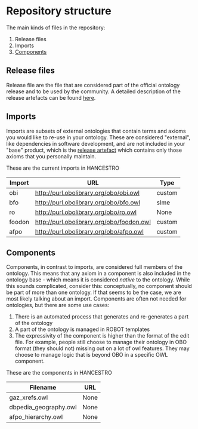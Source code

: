 # Repository structure

The main kinds of files in the repository:

1. Release files
2. Imports
3. [Components](#components)

## Release files
Release file are the file that are considered part of the official ontology release and to be used by the community. A detailed description of the release artefacts can be found [here](https://github.com/INCATools/ontology-development-kit/blob/master/docs/ReleaseArtefacts.md).

## Imports
Imports are subsets of external ontologies that contain terms and axioms you would like to re-use in your ontology. These are considered "external", like dependencies in software development, and are not included in your "base" product, which is the [release artefact](https://github.com/INCATools/ontology-development-kit/blob/master/docs/ReleaseArtefacts.md) which contains only those axioms that you personally maintain.

These are the current imports in HANCESTRO

| Import | URL | Type |
| ------ | --- | ---- |
| obi | http://purl.obolibrary.org/obo/obi.owl | custom |
| bfo | http://purl.obolibrary.org/obo/bfo.owl | slme |
| ro | http://purl.obolibrary.org/obo/ro.owl | None |
| foodon | http://purl.obolibrary.org/obo/foodon.owl | custom |
| afpo | http://purl.obolibrary.org/obo/afpo.owl | custom |

## Components
Components, in contrast to imports, are considered full members of the ontology. This means that any axiom in a component is also included in the ontology base - which means it is considered _native_ to the ontology. While this sounds complicated, consider this: conceptually, no component should be part of more than one ontology. If that seems to be the case, we are most likely talking about an import. Components are often not needed for ontologies, but there are some use cases:

1. There is an automated process that generates and re-generates a part of the ontology
2. A part of the ontology is managed in ROBOT templates
3. The expressivity of the component is higher than the format of the edit file. For example, people still choose to manage their ontology in OBO format (they should not) missing out on a lot of owl features. They may choose to manage logic that is beyond OBO in a specific OWL component.

These are the components in HANCESTRO

| Filename | URL |
| -------- | --- |
| gaz_xrefs.owl | None |
| dbpedia_geography.owl | None |
| afpo_hierarchy.owl | None |
